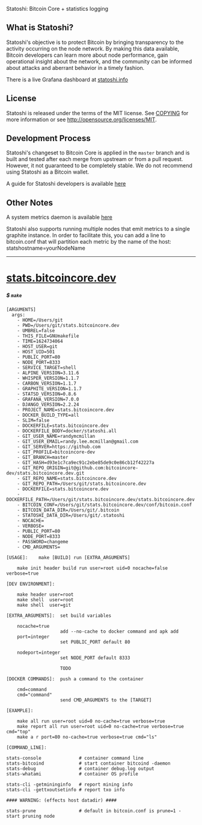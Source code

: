 Statoshi: Bitcoin Core + statistics logging

What is Statoshi?
----------------

Statoshi's objective is to protect Bitcoin by bringing transparency to the activity
occurring on the node network. By making this data available, Bitcoin developers can
learn more about node performance, gain operational insight about the network, and
the community can be informed about attacks and aberrant behavior in a timely fashion.

There is a live Grafana dashboard at [statoshi.info](https://statoshi.info)

License
-------

Statoshi is released under the terms of the MIT license. See [COPYING](COPYING) for more
information or see http://opensource.org/licenses/MIT.

Development Process
-------

Statoshi's changeset to Bitcoin Core is applied in the `master` branch and is
built and tested after each merge from upstream or from a pull request. However,
it not guaranteed to be completely stable. We do not recommend using Statoshi
as a Bitcoin wallet.

A guide for Statoshi developers is available [here](https://blog.lopp.net/statoshi-developer-s-guide/)

Other Notes
-------

A system metrics daemon is available [here](https://github.com/jlopp/bitcoin-utils/blob/master/systemMetricsDaemon.py)

Statoshi also supports running multiple nodes that emit metrics to a single graphite instance.
In order to facilitate this, you can add a line to bitcoin.conf that will partition each
metric by the name of the host: statshostname=yourNodeName

----
# [stats.bitcoincore.dev](https://github.com/bitcoincore-dev/stats.bitcoincore.dev)
##### &#36; <code>make</code>

	[ARGUMENTS]	
      args:
        - HOME=/Users/git
        - PWD=/Users/git/stats.bitcoincore.dev
        - UMBREL=false
        - THIS_FILE=GNUmakefile
        - TIME=1624734064
        - HOST_USER=git
        - HOST_UID=501
        - PUBLIC_PORT=80
        - NODE_PORT=8333
        - SERVICE_TARGET=shell
        - ALPINE_VERSION=3.11.6
        - WHISPER_VERSION=1.1.7
        - CARBON_VERSION=1.1.7
        - GRAPHITE_VERSION=1.1.7
        - STATSD_VERSION=0.8.6
        - GRAFANA_VERSION=7.0.0
        - DJANGO_VERSION=2.2.24
        - PROJECT_NAME=stats.bitcoincore.dev
        - DOCKER_BUILD_TYPE=all
        - SLIM=false
        - DOCKERFILE=stats.bitcoincore.dev
        - DOCKERFILE_BODY=docker/statoshi.all
        - GIT_USER_NAME=randymcmillan
        - GIT_USER_EMAIL=randy.lee.mcmillan@gmail.com
        - GIT_SERVER=https://github.com
        - GIT_PROFILE=bitcoincore-dev
        - GIT_BRANCH=master
        - GIT_HASH=d93e1c7ca9ec91c2ebe85de9c0e86cb12f42227a
        - GIT_REPO_ORIGIN=git@github.com:bitcoincore-dev/stats.bitcoincore.dev.git
        - GIT_REPO_NAME=stats.bitcoincore.dev
        - GIT_REPO_PATH=/Users/git/stats.bitcoincore.dev
        - DOCKERFILE=stats.bitcoincore.dev
        - DOCKERFILE_PATH=/Users/git/stats.bitcoincore.dev/stats.bitcoincore.dev
        - BITCOIN_CONF=/Users/git/stats.bitcoincore.dev/conf/bitcoin.conf
        - BITCOIN_DATA_DIR=/Users/git/.bitcoin
        - STATOSHI_DATA_DIR=/Users/git/.statoshi
        - NOCACHE=
        - VERBOSE=
        - PUBLIC_PORT=80
        - NODE_PORT=8333
        - PASSWORD=changeme
        - CMD_ARGUMENTS=

	[USAGE]:	make [BUILD] run [EXTRA_ARGUMENTS]	

		make init header build run user=root uid=0 nocache=false verbose=true

	[DEV ENVIRONMENT]:	

		make header user=root
		make shell  user=root
		make shell  user=git

	[EXTRA_ARGUMENTS]:	set build variables	

		nocache=true
		            	add --no-cache to docker command and apk add 
		port=integer
		            	set PUBLIC_PORT default 80

		nodeport=integer
		            	set NODE_PORT default 8333

		            	TODO

	[DOCKER COMMANDS]:	push a command to the container	

		cmd=command 	
		cmd="command"	
		             	send CMD_ARGUMENTS to the [TARGET]

	[EXAMPLE]:

		make all run user=root uid=0 no-cache=true verbose=true
		make report all run user=root uid=0 no-cache=true verbose=true cmd="top"
		make a r port=80 no-cache=true verbose=true cmd="ls"

	[COMMAND_LINE]:

	stats-console              # container command line
	stats-bitcoind             # start container bitcoind -daemon
	stats-debug                # container debug.log output
	stats-whatami              # container OS profile

	stats-cli -getmininginfo   # report mining info
	stats-cli -gettxoutsetinfo # report txo info

	#### WARNING: (effects host datadir) ####
	
	stats-prune                # default in bitcoin.conf is prune=1 - start pruning node
	
